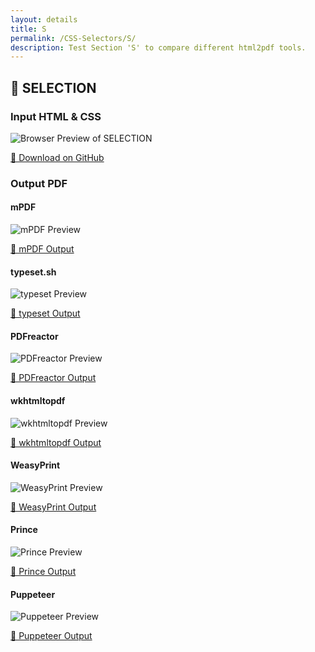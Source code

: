 ```yaml
---
layout: details
title: S
permalink: /CSS-Selectors/S/
description: Test Section 'S' to compare different html2pdf tools.
---
```




## 🔬 SELECTION

### Input HTML & CSS

<div class="browser-mockup with-url">
    <div>
        <img src="/{{ page.path }}/../browser_screenshot__html_CSS_Selectors_S_selection.html.pdf.png" alt="Browser Preview of SELECTION" />
    </div>
</div>
<p>
    <a href="https://raw.githubusercontent.com/azettl/compare.html2pdf.tools/master//html/CSS%20Selectors/S/selection.html" target="_blank" rel="noopener">📄 Download on GitHub</a>
</p>

### Output PDF

<div class="details-boxes">
    <div>
        <h4>mPDF</h4>
        <img src="/{{ page.path }}/../mpdf__html_CSS_Selectors_S_selection.html.png" alt="mPDF Preview" />
        <p>
            <a href="/{{ page.path }}/../mpdf__html_CSS_Selectors_S_selection.html.pdf" target="_blank">📕 mPDF Output</a>
        </p>
    </div>
    <div>
        <h4>typeset.sh</h4>
        <img src="/{{ page.path }}/../typeset__html_CSS_Selectors_S_selection.html.png" alt="typeset Preview" />
        <p>
            <a href="/{{ page.path }}/../typeset__html_CSS_Selectors_S_selection.html.pdf" target="_blank">📕 typeset Output</a>
        </p>
    </div>
    <div>
        <h4>PDFreactor</h4>
        <img src="/{{ page.path }}/../pdfreactor__html_CSS_Selectors_S_selection.html.png" alt="PDFreactor Preview" />
        <p>
            <a href="/{{ page.path }}/../pdfreactor__html_CSS_Selectors_S_selection.html.pdf" target="_blank">📕 PDFreactor Output</a>
        </p>
    </div>
    <div>
        <h4>wkhtmltopdf</h4>
        <img src="/{{ page.path }}/../wkhtmltopdf__html_CSS_Selectors_S_selection.html.png" alt="wkhtmltopdf Preview" />
        <p>
            <a href="/{{ page.path }}/../wkhtmltopdf__html_CSS_Selectors_S_selection.html.pdf" target="_blank">📕 wkhtmltopdf Output</a>
        </p>
    </div>
    <div>
        <h4>WeasyPrint</h4>
        <img src="/{{ page.path }}/../weasyprint__html_CSS_Selectors_S_selection.html.png" alt="WeasyPrint Preview" />
        <p>
            <a href="/{{ page.path }}/../weasyprint__html_CSS_Selectors_S_selection.html.pdf" target="_blank">📕 WeasyPrint Output</a>
        </p>
    </div>
    <div>
        <h4>Prince</h4>
        <img src="/{{ page.path }}/../princexml__html_CSS_Selectors_S_selection.html.png" alt="Prince Preview" />
        <p>
            <a href="/{{ page.path }}/../princexml__html_CSS_Selectors_S_selection.html.pdf" target="_blank">📕 Prince Output</a>
        </p>
    </div>
    <div>
        <h4>Puppeteer</h4>
        <img src="/{{ page.path }}/../puppeteer__html_CSS_Selectors_S_selection.html.png" alt="Puppeteer Preview" />
        <p>
            <a href="/{{ page.path }}/../puppeteer__html_CSS_Selectors_S_selection.html.pdf" target="_blank">📕 Puppeteer Output</a>
        </p>
    </div>
</div>


